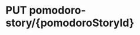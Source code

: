#  PUT pomodoro-story/{pomodoroStoryId}

<api-endpoint openapi-path="../../../src/main/resources/backend_flashpomo-openapi.yaml" method="PUT" endpoint="/pomodoro-story/{pomodoroStoryId}"/>